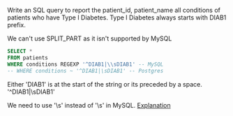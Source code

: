 Write an SQL query to report the patient_id, patient_name all conditions of patients who have Type I Diabetes. Type I Diabetes always starts with DIAB1 prefix.

We can't use SPLIT_PART as it isn't supported by MySQL

```sql
SELECT *
FROM patients
WHERE conditions REGEXP '^DIAB1|\\sDIAB1' -- MySQL
-- WHERE conditions ~ '^DIAB1|\sDIAB1' -- Postgres
```

Either 'DIAB1' is at the start of the string or its preceded by a space.
'^DIAB1|\sDIAB1'

We need to use '\\s' instead of '\s' in MySQL. [Explanation](https://stackoverflow.com/questions/15558172/mysql-regexp-whitespace-s)